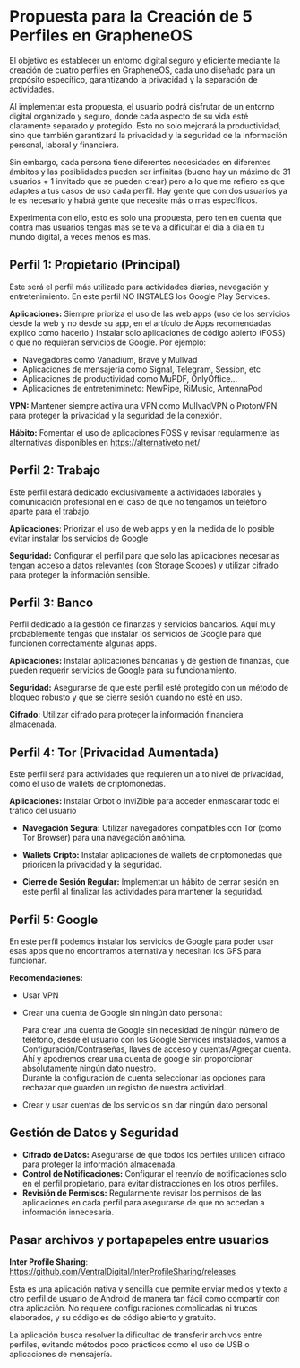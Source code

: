 # **Propuesta para la Creación de 5 Perfiles en GrapheneOS**

El objetivo es establecer un entorno digital seguro y eficiente mediante la creación de cuatro perfiles en GrapheneOS, cada uno diseñado para un propósito específico, garantizando la privacidad y la separación de actividades.

Al implementar esta propuesta, el usuario podrá disfrutar de un entorno digital organizado y seguro, donde cada aspecto de su vida esté claramente separado y protegido. Esto no solo mejorará la productividad, sino que también garantizará la privacidad y la seguridad de la información personal, laboral y financiera.

Sin embargo, cada persona tiene diferentes necesidades en diferentes ámbitos y las posiblidades pueden ser infinitas (bueno hay un máximo de 31 usuarios + 1 invitado que se pueden crear) pero a lo que me refiero es que adaptes a tus casos de uso cada perfil. Hay gente que con dos usuarios ya le es necesario y habrá gente que necesite más o mas específicos.

Experimenta con ello, esto es solo una propuesta, pero ten en cuenta que contra mas usuarios tengas mas se te va a dificultar el dia a dia en tu mundo digital, a veces menos es mas.
## **Perfil 1: Propietario (Principal)**

Este será el perfil más utilizado para actividades diarias, navegación y entretenimiento.
En este perfil NO INSTALES los Google Play Services.

**Aplicaciones:** Siempre prioriza el uso de las web apps (uso de los servicios desde la web y no desde su app, en el artículo de Apps recomendadas explico como hacerlo.) 
Instalar solo aplicaciones de código abierto (FOSS) o que no requieran servicios de Google. Por ejemplo:

- Navegadores como Vanadium, Brave y Mullvad
- Aplicaciones de mensajería como Signal, Telegram, Session, etc 
- Aplicaciones de productividad como MuPDF, OnlyOffice...
- Aplicaciones de entretenimineto: NewPipe, RiMusic, AntennaPod

**VPN:** Mantener siempre activa una VPN como MullvadVPN o ProtonVPN para proteger la privacidad y la seguridad de la conexión.

**Hábito:** Fomentar el uso de aplicaciones FOSS y revisar regularmente las alternativas disponibles en https://alternativeto.net/

## **Perfil 2: Trabajo**

Este perfil estará dedicado exclusivamente a actividades laborales y comunicación profesional en el caso de que no tengamos un teléfono aparte para el trabajo.

**Aplicaciones**: Priorizar el uso de web apps y en la medida de lo posible evitar instalar los servicios de Google

**Seguridad:** Configurar el perfil para que solo las aplicaciones necesarias tengan acceso a datos relevantes (con Storage Scopes) y utilizar cifrado para proteger la información sensible.

## **Perfil 3: Banco** 

Perfil dedicado a la gestión de finanzas y servicios bancarios. Aquí muy probablemente tengas que instalar los servicios de Google para que funcionen correctamente algunas apps.

**Aplicaciones:** Instalar aplicaciones bancarias y de gestión de finanzas, que pueden requerir servicios de Google para su funcionamiento.

**Seguridad:** Asegurarse de que este perfil esté protegido con un método de bloqueo robusto y que se cierre sesión cuando no esté en uso.

**Cifrado:** Utilizar cifrado para proteger la información financiera almacenada.

## **Perfil 4: Tor (Privacidad Aumentada)**

Este perfil será para actividades que requieren un alto nivel de privacidad, como el uso de wallets de criptomonedas.

**Aplicaciones:** Instalar Orbot o InviZible para acceder enmascarar todo el tráfico del usuario

- **Navegación Segura:** Utilizar navegadores compatibles con Tor (como Tor Browser) para una navegación anónima.

- **Wallets Cripto:** Instalar aplicaciones de wallets de criptomonedas que prioricen la privacidad y la seguridad.

- **Cierre de Sesión Regular:** Implementar un hábito de cerrar sesión en este perfil al finalizar las actividades para mantener la seguridad.

## Perfil 5: Google

En este perfil podemos instalar los servicios de Google para poder usar esas apps que no encontramos alternativa y necesitan los GFS para funcionar.

**Recomendaciones:**

- Usar VPN

- Crear una cuenta de Google sin ningún dato personal:

	Para crear una cuenta de Google sin necesidad de ningún número de teléfono, desde el usuario con los Google Services instalados, vamos a Configuración/Contraseñas, llaves de acceso y cuentas/Agregar cuenta. Ahí y apodremos crear una cuenta de google sin proporcionar absolutamente ningún dato nuestro.  
	Durante la configuración de cuenta seleccionar las opciones para rechazar que guarden un registro de nuestra actividad.

- Crear y usar cuentas de los servicios sin dar ningún dato personal

## **Gestión de Datos y Seguridad**

- **Cifrado de Datos:** Asegurarse de que todos los perfiles utilicen cifrado para proteger la información almacenada.
- **Control de Notificaciones:** Configurar el reenvío de notificaciones solo en el perfil propietario, para evitar distracciones en los otros perfiles.
- **Revisión de Permisos:** Regularmente revisar los permisos de las aplicaciones en cada perfil para asegurarse de que no accedan a información innecesaria.

## Pasar archivos y portapapeles entre usuarios

**Inter Profile Sharing**: https://github.com/VentralDigital/InterProfileSharing/releases

Esta es una aplicación nativa y sencilla que permite enviar medios y texto a otro perfil de usuario de Android de manera tan fácil como compartir con otra aplicación. No requiere configuraciones complicadas ni trucos elaborados, y su código es de código abierto y gratuito. 

La aplicación busca resolver la dificultad de transferir archivos entre perfiles, evitando métodos poco prácticos como el uso de USB o aplicaciones de mensajería.



